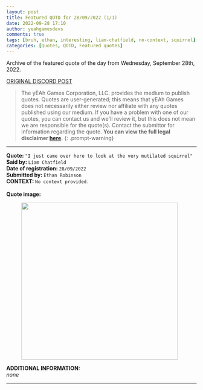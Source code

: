 ```yaml
---
layout: post
title: Featured QOTD for 28/09/2022 (1/1)
date: 2022-09-28 17:10
author: yeahgamesdevs
comments: true
tags: [bruh, ethan, interesting, liam-chatfield, no-context, squirrel]
categories: [Quotes, QOTD, Featured quotes]
---
```

<!-- wp:paragraph -->
<p>Archive of the featured quote of the day from Wednesday, September 28th, 2022. </p>
<!-- /wp:paragraph -->

<!-- wp:buttons {"layout":{"type":"flex","justifyContent":"left"}} -->
<div class="wp-block-buttons"><!-- wp:button {"textColor":"vivid-cyan-blue","align":"center","style":{"border":{"radius":"18px"}},"className":"is-style-fill"} -->
<div class="wp-block-button aligncenter is-style-fill"><a class="wp-block-button__link has-vivid-cyan-blue-color has-text-color wp-element-button" href="https://discord.com/channels/887052880782176266/958100064079839303/1024789237322760254" style="border-radius:18px;">ORIGINAL DISCORD POST</a></div>
<!-- /wp:button --></div>
<!-- /wp:buttons -->

<!-- quote disclaimer -->
> The yEAh Games Corporation, LLC. provides the medium to publish quotes. Quotes are user-generated; this means that yEAh Games does not necessarily either review nor affiliate with any quotes published using our medium. If you have a problem with one of our quotes, you can contact us and we'll review it, but this does not mean we are responsible for the quote(s). Contact the submittor for information regarding the quote.
> <b>You can view the full legal disclaimer <a href="/quote-disclaimer">here</a>.</b>
{: .prompt-warning}
<!-- end quote disclaimer -->

<!-- wp:separator {"align":"center","className":"is-style-wide"} -->
<hr class="wp-block-separator aligncenter has-alpha-channel-opacity is-style-wide" />
<!-- /wp:separator -->

<!-- wp:paragraph -->
<p><strong>Quote: </strong><code>"I just came over here to look at the very mutilated squirrel"</code><br><strong>Said by: </strong><code>Liam Chatfield</code><br><strong>Date of registration: </strong><code>28/09/2022</code> <br><strong>Submitted by: </strong><code>Ethan Robinson</code><br><strong>CONTEXT: </strong><code>No context provided.<br></code><br><strong>Quote image:</strong></p>
<!-- /wp:paragraph -->

<!-- wp:image {"width":414,"height":414,"sizeSlug":"large","linkDestination":"none"} -->
<figure class="wp-block-image size-large is-resized"><img src="https://media.discordapp.net/attachments/962333139257155627/1024789508706811904/unknown.png" alt="" width="414" height="414" /></figure>
<!-- /wp:image -->

<!-- wp:paragraph -->
<p><strong>ADDITIONAL INFORMATION:</strong><br><em>none</em></p>
<!-- /wp:paragraph -->

<!-- wp:separator {"className":"is-style-wide"} -->
<hr class="wp-block-separator has-alpha-channel-opacity is-style-wide" />
<!-- /wp:separator -->
